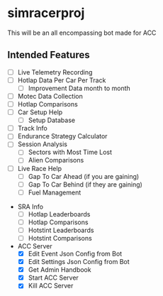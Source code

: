 # simracerproj
This will be an all encompassing bot made for ACC

## Intended Features
- [ ] Live Telemetry Recording
- [ ] Hotlap Data Per Car Per Track
    - [ ] Improvement Data month to month
- [ ] Motec Data Collection
- [ ] Hotlap Comparisons
- [ ] Car Setup Help
    - [ ] Setup Database
- [ ] Track Info
- [ ] Endurance Strategy Calculator
- [ ] Session Analysis
    - [ ] Sectors with Most Time Lost
    - [ ] Alien Comparisons
- [ ] Live Race Help
    - [ ] Gap To Car Ahead (if you are gaining)
    - [ ] Gap To Car Behind (if they are gaining)
    - [ ] Fuel Management
- SRA Info
    - [ ] Hotlap Leaderboards
    - [ ] Hotlap Comparisons
    - [ ] Hotstint Leaderboards
    - [ ] Hotstint Comparisons
- ACC Server
    - [x] Edit Event Json Config from Bot
    - [x] Edit Settings Json Config from Bot
    - [x] Get Admin Handbook
    - [x] Start ACC Server
    - [x] Kill ACC Server
